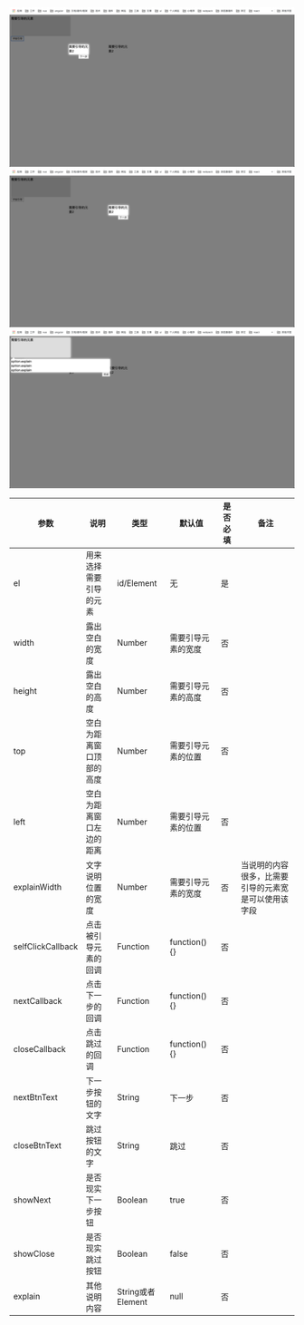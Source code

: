<img src="./img/1.png" />
<img src="./img/2.png" />
<img src="./img/3.png" />

参数  | 说明 | 类型 | 默认值 | 是否必填 | 备注
---- |----- | ----|------ | ------- | ----
el   | 用来选择需要引导的元素 | id/Element | 无 | 是 | 
width | 露出空白的宽度 | Number | 需要引导元素的宽度 | 否 | 
height | 露出空白的高度 | Number | 需要引导元素的高度 | 否 | 
top | 空白为距离窗口顶部的高度 | Number | 需要引导元素的位置 | 否 | 
left | 空白为距离窗口左边的距离 | Number | 需要引导元素的位置 | 否 |  
explainWidth | 文字说明位置的宽度 | Number | 需要引导元素的宽度 | 否 |  当说明的内容很多，比需要引导的元素宽是可以使用该字段
selfClickCallback | 点击被引导元素的回调 | Function | function(){} | 否 |
nextCallback | 点击下一步的回调 | Function | function(){} | 否 |
closeCallback | 点击跳过的回调 | Function | function(){} | 否 |
nextBtnText | 下一步按钮的文字 | String | 下一步 | 否 |
closeBtnText | 跳过按钮的文字 | String | 跳过 | 否 |
showNext | 是否现实下一步按钮 | Boolean | true | 否 |
showClose | 是否现实跳过按钮 | Boolean | false | 否 |
explain | 其他说明内容 | String或者Element | null | 否 |
